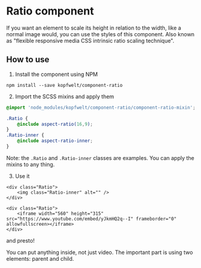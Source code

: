 # Ratio component

If you want an element to scale its height in relation to the width, like a normal image would, you can use the styles of this component. Also known as "flexible responsive media CSS intrinsic ratio scaling technique".

## How to use

1. Install the component using NPM

```
npm install --save kopfwelt/component-ratio
```

2. Import the SCSS mixins and apply them

```scss
@import 'node_modules/kopfwelt/component-ratio/component-ratio-mixin';

.Ratio {
	@include aspect-ratio(16,9);
}
.Ratio-inner {
	@include aspect-ratio-inner;
}
```

Note: the `.Ratio` and `.Ratio-inner` classes are examples. You can apply the mixins to any thing.

3. Use it

```markup
<div class="Ratio">
	<img class="Ratio-inner" alt="" />
</div>

<div class="Ratio">
	<iframe width="560" height="315" src="https://www.youtube.com/embed/yJkmHQ2q--I" frameborder="0" allowfullscreen></iframe>
</div>
```

and presto!

You can put anything inside, not just video. The important part is using two elements: parent and child.
